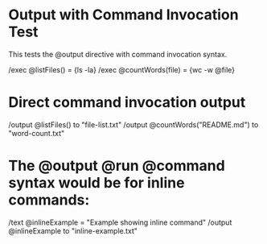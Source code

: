 # Output with Command Invocation Test

This tests the @output directive with command invocation syntax.

/exec @listFiles() = {ls -la}
/exec @countWords(file) = {wc -w @file}

# Direct command invocation output
/output @listFiles() to "file-list.txt"
/output @countWords("README.md") to "word-count.txt"

# The @output @run @command syntax would be for inline commands:
/text @inlineExample = "Example showing inline command"
/output @inlineExample to "inline-example.txt"